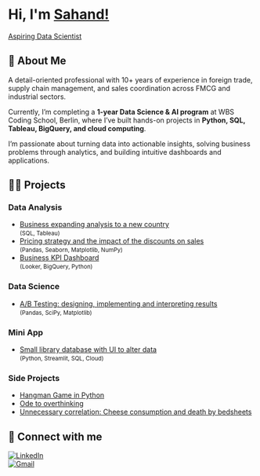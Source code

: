 # Hi, I'm [Sahand!](https://www.linkedin.com/in/sahandazizi/)
[Aspiring Data Scientist](https://github.com/zehando)

## 👋 About Me

A detail-oriented professional with 10+ years of experience in foreign trade, supply chain management, and sales coordination across FMCG and industrial sectors.  

Currently, I’m completing a **1-year Data Science & AI program** at WBS Coding School, Berlin, where I’ve built hands-on projects in **Python, SQL, Tableau, BigQuery, and cloud computing**.  

I’m passionate about turning data into actionable insights, solving business problems through analytics, and building intuitive dashboards and applications.  

## 👨‍💻 Projects

### Data Analysis
- [Business expanding analysis to a new country](https://github.com/Zehando/Business-expanding-analysis)  
  <small>(SQL, Tableau)</small>
- [Pricing strategy and the impact of the discounts on sales](https://github.com/Zehando/eniac-pricing-strategy-analysis)  
  <small>(Pandas, Seaborn, Matplotlib, NumPy)</small>
- [Business KPI Dashboard](https://github.com/Zehando/business-kpi-dashboards)  
  <small>(Looker, BigQuery, Python)</small>

### Data Science
- [A/B Testing: designing, implementing and interpreting results](https://github.com/Zehando/eniac-pricing-strategy-analysis)  
  <small>(Pandas, SciPy, Matplotlib)</small>

### Mini App
- [Small library database with UI to alter data](https://github.com/Zehando/small-library)  
  <small>(Python, Streamlit, SQL, Cloud)</small>

### Side Projects
- [Hangman Game in Python](https://github.com/Zehando/Python-Hangman)  
- [Ode to overthinking](https://github.com/Zehando/ode-to-my-overthinking)  
- [Unnecessary correlation: Cheese consumption and death by bedsheets](https://github.com/Zehando/CheeseAndDeathByBedsheets)  

## :wave: Connect with me

[![LinkedIn](https://skillicons.dev/icons?i=linkedin)](https://www.linkedin.com/in/sahandazizi/)  
[![Gmail](https://skillicons.dev/icons?i=gmail)](mailto:azizisahand@gmail.com)
